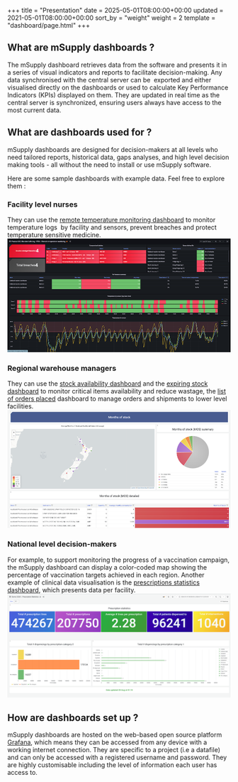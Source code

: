 +++
title = "Presentation"
date = 2025-05-01T08:00:00+00:00
updated = 2021-05-01T08:00:00+00:00
sort_by = "weight"
weight = 2
template = "dashboard/page.html"
+++

## What are mSupply dashboards ?

The mSupply dashboard retrieves data from the software and presents it in a series of visual indicators and reports to facilitate decision-making. Any data synchronised with the central server can be  exported and either visualised directly on the dashboards or used to calculate Key Performance Indicators (KPIs) displayed on them. They are updated in real time as the central server is synchronized, ensuring users always have access to the most current data.

## What are dashboards used for ? 

mSupply dashboards are designed for decision-makers at all levels who need tailored reports, historical data, gaps analyses, and high level decision making tools - all without the need to install or use mSupply software.

Here are some sample dashboards with example data. Feel free to explore them :

### Facility level nurses

They can use the <a href="https://vaccines.msupply.org:3000/d/zSJ53_FSz/remote-temperature-monitoring?orgId=1" target="_blank">remote temperature monitoring dashboard</a> to monitor temperature logs  by facility and sensors, prevent breaches and protect temperature sensitive medicine.
<a href="https://vaccines.msupply.org:3000/d/sJ53_FSz/remote-temperature-monitoring?orgId=1" target="_blank">
![Remote temperature monitoring dashboard](images/remote_temperature_monitoring_dashboard.png)
</a>

### Regional warehouse managers

They can use the <a href="https://demo-board.msupply.org:3000/d/I0V-Q9S4k-2024/stock-availability?orgId=1" target="_blank">stock availability dashboard</a> and the <a href="https://demo-board.msupply.org:3000/d/WsTax_UJK/expiring-stock?orgId=1" target="_blank">expiring stock dashboard</a> to monitor critical items availability and reduce wastage, the <a href="https://demo-board.msupply.org:3000/d/3LThcikVz/health-facility-orders?orgId=1&from=now-2y&to=now" target="_blank">list of orders placed</a> dashboard to manage orders and shipments to lower level facilities.
<a href="https://demo-board.msupply.org:3000/d/I0V-Q9S4k-2024/stock-availability?orgId=1" target="_blank">
![Stock availability](images/stock_availability_dashboard.png)
</a>

### National level decision-makers

For example, to support monitoring the progress of a vaccination campaign, the mSupply dashboard can display a color-coded map showing the percentage of vaccination targets achieved in each region. Another example of clinical data visualisation is the <a href="https://demo-board.msupply.org:3000/d/ZqgoeeIVz/prescription-statistics?orgId=1&from=now-1y&to=now" target="_blank">prescriptions statistics dashboard</a>, which presents data per facility.
<a href="https://demo-board.msupply.org:3000/d/ZqgoeeIVz/prescription-statistics?orgId=1" target="_blank">
![Prescription statistics](images/prescription_statistics.png)
</a>

## How are dashboards set up ?

mSupply dashboards are hosted on the web-based open source platform <a href="https://grafana.com/" target="_blank">Grafana</a>, which means they can be accessed from any device with a working internet connection. They are specific to a project (i.e a datafile) and can only be accessed with a registered username and password. They are highly customisable including the level of information each user has access to.
